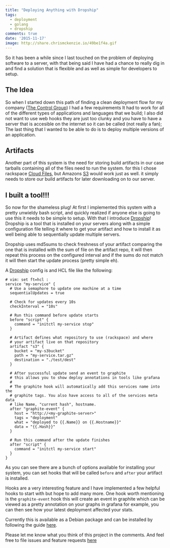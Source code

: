 ```yaml
---
title: "Deploying Anything with Dropship"
tags:
  - deployment
  - golang
  - dropship
comments: true
date: '2015-11-17'
image: http://share.chrismckenzie.io/49be1f4a.gif
---
```


So it has been a while since I last touched on the problem of deploying software 
to a server, with that being said I have had a chance to really dig in and 
find a solution that is flexible and as well as simple for developers to setup.

## The Idea

So when I started down this path of finding a clean deployment flow for my 
company ([The Control Group]) I had a few requirements It had to work for all of 
the different types of applications and languages that we build; I also did not
want to use web hooks they are just too clunky and you have to have a server that 
is accesible on the internet so it can be called (not really a fan); The last thing
that I wanted to be able to do is to deploy multiple versions of an application.

## Artifacts

Another part of this system is the need for storing build artifacts in our case 
tarballs containing all of the files need to run the system. for this I chose 
rackspace [Cloud Files], but Amazons [S3] would work just as well. it simply needs
to store our build artifacts for later downloading on to our server.

## I built a tool!!!

So now for the shameless plug! At first I implemented this system with a pretty
unwieldy bash script, and quickly realized if anyone else is going to use this
it needs to be simple to setup. With that I introduce [Dropship]! Dropship is 
a tool that is installed on your servers along with a simple configuration file
telling it where to get your artifact and how to install it as well being able
to sequentially update multiple servers.

Dropship uses md5sums to check freshness of your artifact comparing the one that
is installed with the sum of file on the artifact repo, it will then repeat this
process on the configured interval and if the sums do not match it will then start
the update process (pretty simple eh).

A [Dropship] config is and HCL file like the following:

```
# vim: set ft=hcl :
service "my-service" {
  # Use a semaphore to update one machine at a time
  sequentialUpdates = true

  # Check for updates every 10s
  checkInterval = "10s"

  # Run this command before update starts
  before "script" {
    command = "initctl my-service stop"
  }

  # Artifact defines what repository to use (rackspace) and where 
  # your artifact live on that repository
  artifact "s3" {
    bucket = "my-s3bucket"
    path = "my-service.tar.gz"
    destination = "./test/dest"
  }

  # After successful update send an event to graphite
  # this allows you to show deploy annotations in tools like grafana
  # 
  # The graphite hook will automatically add this services name into the 
  # graphite tags. You also have access to all of the services meta data
  # like Name, "current hash", hostname.
  after "graphite-event" {
    host = "http://<my-graphite-server>"
    tags = "deployment"
    what = "deployed to {{.Name}} on {{.Hostname}}"
    data = "{{.Hash}}"
  }

  # Run this command after the update finishes
  after "script" {
    command = "initctl my-service start"
  }
}
```

As you can see there are a bunch of options available for installing your system,
you can set hooks that will be called `before` and `after` your artifact is installed.

Hooks are a very interesting feature and I have implemented a few helpful hooks
to start with but hope to add many more. One hook worth mentioning is the
`graphite-event` hook this will create an event in graphite which can be viewed as
a pretty annotation on your graphs in grafana for example, you can then see how
your latest deployment affected your stats.

Currently this is available as a Debian package and can be installed by following 
the guide [here](https://github.com/ChrisMcKenzie/dropship#installation).

Please let me know what you think of this project in the comments. And feel free
to file issues and feature requests [here](https://github.com/ChrisMcKenzie/dropship/issues)

[The Control Group]: http://thecontrolgroup.com
[Cloud Files]: http://www.rackspace.com/cloud/files
[Dropship]: https://github.com/chrismckenzie/dropship
[S3]: https://aws.amazon.com/s3/
